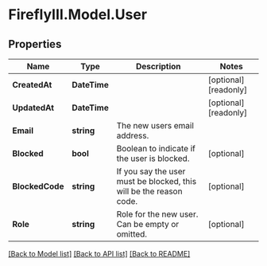 # FireflyIII.Model.User
## Properties

Name | Type | Description | Notes
------------ | ------------- | ------------- | -------------
**CreatedAt** | **DateTime** |  | [optional] [readonly] 
**UpdatedAt** | **DateTime** |  | [optional] [readonly] 
**Email** | **string** | The new users email address. | 
**Blocked** | **bool** | Boolean to indicate if the user is blocked. | [optional] 
**BlockedCode** | **string** | If you say the user must be blocked, this will be the reason code. | [optional] 
**Role** | **string** | Role for the new user. Can be empty or omitted. | [optional] 

[[Back to Model list]](../README.md#documentation-for-models) [[Back to API list]](../README.md#documentation-for-api-endpoints) [[Back to README]](../README.md)

